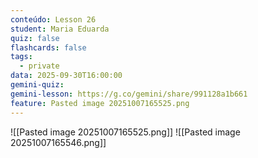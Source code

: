 ```yaml
---
conteúdo: Lesson 26
student: Maria Eduarda
quiz: false
flashcards: false
tags:
  - private
data: 2025-09-30T16:00:00
gemini-quiz:
gemini-lesson: https://g.co/gemini/share/991128a1b661
feature: Pasted image 20251007165525.png
---
```

![[Pasted image 20251007165525.png]]
![[Pasted image 20251007165546.png]]